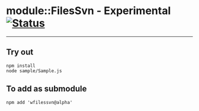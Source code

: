 
# module::FilesSvn - Experimental [![Status](https://github.com/Wandalen/wFilesSvn/workflows/Test/badge.svg)](https://github.com/Wandalen/wFilesSvn/actions?query=workflow%3ATest)

___

## Try out
```
npm install
node sample/Sample.js
```

## To add as submodule
```
npm add 'wfilessvn@alpha'
```

